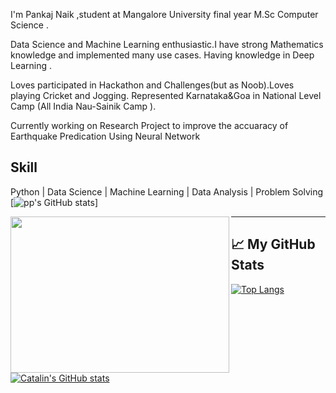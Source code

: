
I'm Pankaj Naik ,student at Mangalore University final year M.Sc Computer Science .

Data Science and Machine Learning enthusiastic.I have strong Mathematics knowledge and implemented many use cases.
Having knowledge in Deep Learning .

Loves participated in Hackathon and Challenges(but as Noob).Loves playing Cricket and Jogging.
Represented Karnataka&Goa in National Level Camp (All India Nau-Sainik Camp ).

Currently working on Research Project to improve the accuaracy of Earthquake Predication Using Neural Network
## Skill
Python | Data Science  | Machine Learning | Data Analysis | Problem Solving
[![pp's GitHub stats](https://github-readme-stats.vercel.app/api?username=PankajNk&count_private=true&theme=dark)]

<img align="left" src="https://isl.co/wp-content/uploads/2017/06/python-Converted600x600.gif" width="350" height="250"/>

---

## &#x1f4c8; My GitHub Stats

[![Top Langs](https://github-readme-stats.vercel.app/api/top-langs/?username=<PankajNk>&hide=java,html,css&theme=radical)](https://github.com/anuraghazra/github-readme-stats)

[![Catalin's GitHub stats](https://github-readme-stats.vercel.app/api?username=<PankajNk>&theme=radical)](https://github.com/anuraghazra/github-readme-stats)






